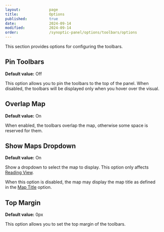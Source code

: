 ```yaml
---
layout:             page
title:              Options
published:          true
date:               2024-09-14
modified:           2024-09-14
order:              /synoptic-panel/options/toolbars/options
---
```


This section provides options for configuring the toolbars.

## Pin Toolbars

**Default value:** Off

This option allows you to pin the toolbars to the top of the panel. When disabled, the toolbars will be displayed only when you hover over the visual.

## Overlap Map

**Default value:** On

When enabled, the toolbars overlap the map, otherwise some space is reserved for them.

## Show Maps Dropdown

**Default value:** On

Show a dropdown to select the map to display. This option only affects [Reading View](../../../glossary.md#reading-and-editing-view). 

When this option is disabled, the map may display the map title as defined in the [Map Title](../appearance/map-title.md) option.

## Top Margin

**Default value:** 0px

This option allows you to set the top margin of the toolbars.